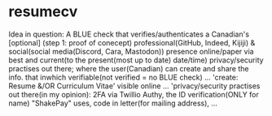 # resumecv
Idea in question:
A BLUE check that verifies/authenticates a Canadian's [optional] (step 1: proof of conecept) professional(GitHub, Indeed, Kijiji) & social(social media(Discord, Cara, Mastodon)) presence online/paper via best and current(to the present(most up to date) date/time) privacy/security practises out there;
where the user(Canadian) can create and share the info. that inwhich verifiable(not verified = no BLUE check) ...
'create: Resume &/OR Curriculum Vitae' visible online ...
'privacy/security practises out there(in my opinion): 2FA via Twillio Authy, the ID verification(ONLY for name) "ShakePay" uses, code in letter(for mailing address), ...
